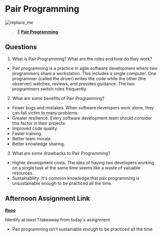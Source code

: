 # Pair Programming

![replace_me](https://codeworks.blob.core.windows.net/public/assets/img/illustrations/placeholder.svg)

> **📖 [Pair Programming](https://codeworksacademy.com/fs-student-guide/resources/wk7/01-Pair-Programming)**

## Questions

1. What is Pair Programming? What are the roles and how do they work?
- Pair programming is a practice in agile software development where two programmers share a workstation. This includes a single computer. One programmer (called the driver) writes the code while the other (the observer) watches, reviews, and provides guidance. The two programmers switch roles frequently.

2. What are some benefits of Pair Programming?
- Fewer bugs and mistakes. When software developers work alone, they can fall victim to many problems. 
- Greater resilience. Every software development team should consider this factor in their projects: 
- Improved code quality. 
- Faster training. 
- Better team morale. 
- Better knowledge sharing.

3. What are some drawbacks to Pair Programming?
- Higher development costs. The idea of having two developers working on a single task at the same time seems like a waste of valuable resources. 
- Sustainability. It's common knowledge that pair programming is unsustainable enough to be practiced all the time.

## Afternoon Assignment Link

**[Repo](https://github.com/Lumine3449/Tower)**

Identify at least 1 takeaway from today's assignment
- Pair programming isn't sustainable enough to be practiced all the time